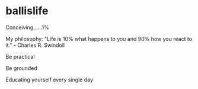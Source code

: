 # ballislife
Conceiving......1% 

My philosophy:
"Life is 10% what happens to you and 90% how you react to it." - Charles R. Swindoll

Be practical 

Be grounded

Educating yourself every single day


